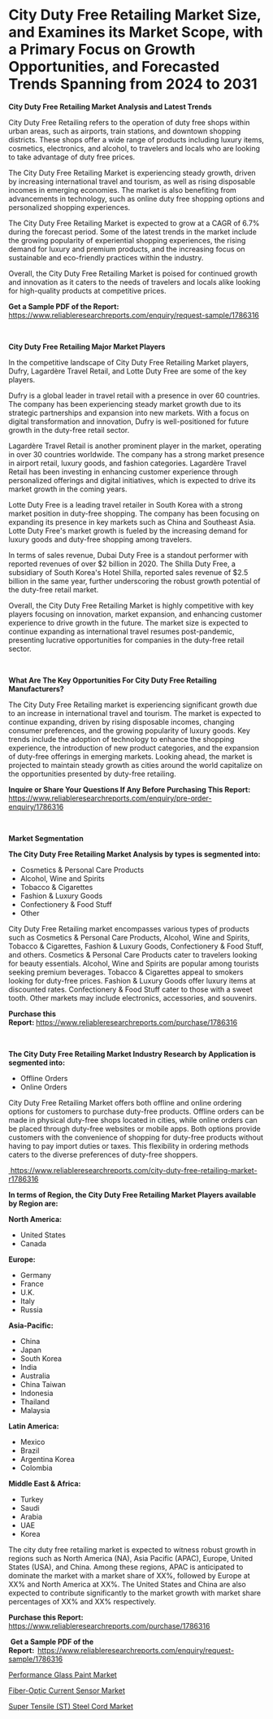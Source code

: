 <p><h1>City Duty Free Retailing Market Size, and Examines its Market Scope, with a Primary Focus on Growth Opportunities, and Forecasted Trends Spanning from 2024 to 2031</h1></p><p><strong>City Duty Free Retailing Market Analysis and Latest Trends</strong></p>
<p><p>City Duty Free Retailing refers to the operation of duty free shops within urban areas, such as airports, train stations, and downtown shopping districts. These shops offer a wide range of products including luxury items, cosmetics, electronics, and alcohol, to travelers and locals who are looking to take advantage of duty free prices.</p><p>The City Duty Free Retailing Market is experiencing steady growth, driven by increasing international travel and tourism, as well as rising disposable incomes in emerging economies. The market is also benefiting from advancements in technology, such as online duty free shopping options and personalized shopping experiences.</p><p>The City Duty Free Retailing Market is expected to grow at a CAGR of 6.7% during the forecast period. Some of the latest trends in the market include the growing popularity of experiential shopping experiences, the rising demand for luxury and premium products, and the increasing focus on sustainable and eco-friendly practices within the industry.</p><p>Overall, the City Duty Free Retailing Market is poised for continued growth and innovation as it caters to the needs of travelers and locals alike looking for high-quality products at competitive prices.</p></p>
<p><strong>Get a Sample PDF of the Report:&nbsp;</strong> <a href="https://www.reliableresearchreports.com/enquiry/request-sample/1786316">https://www.reliableresearchreports.com/enquiry/request-sample/1786316</a></p>
<p>&nbsp;</p>
<p><strong>City Duty Free Retailing Major Market Players</strong></p>
<p><p>In the competitive landscape of City Duty Free Retailing Market players, Dufry, Lagardère Travel Retail, and Lotte Duty Free are some of the key players. </p><p>Dufry is a global leader in travel retail with a presence in over 60 countries. The company has been experiencing steady market growth due to its strategic partnerships and expansion into new markets. With a focus on digital transformation and innovation, Dufry is well-positioned for future growth in the duty-free retail sector.</p><p>Lagardère Travel Retail is another prominent player in the market, operating in over 30 countries worldwide. The company has a strong market presence in airport retail, luxury goods, and fashion categories. Lagardère Travel Retail has been investing in enhancing customer experience through personalized offerings and digital initiatives, which is expected to drive its market growth in the coming years.</p><p>Lotte Duty Free is a leading travel retailer in South Korea with a strong market position in duty-free shopping. The company has been focusing on expanding its presence in key markets such as China and Southeast Asia. Lotte Duty Free's market growth is fueled by the increasing demand for luxury goods and duty-free shopping among travelers.</p><p>In terms of sales revenue, Dubai Duty Free is a standout performer with reported revenues of over $2 billion in 2020. The Shilla Duty Free, a subsidiary of South Korea's Hotel Shilla, reported sales revenue of $2.5 billion in the same year, further underscoring the robust growth potential of the duty-free retail market.</p><p>Overall, the City Duty Free Retailing Market is highly competitive with key players focusing on innovation, market expansion, and enhancing customer experience to drive growth in the future. The market size is expected to continue expanding as international travel resumes post-pandemic, presenting lucrative opportunities for companies in the duty-free retail sector.</p></p>
<p>&nbsp;</p>
<p><strong>What Are The Key Opportunities For City Duty Free Retailing Manufacturers?</strong></p>
<p><p>The City Duty Free Retailing market is experiencing significant growth due to an increase in international travel and tourism. The market is expected to continue expanding, driven by rising disposable incomes, changing consumer preferences, and the growing popularity of luxury goods. Key trends include the adoption of technology to enhance the shopping experience, the introduction of new product categories, and the expansion of duty-free offerings in emerging markets. Looking ahead, the market is projected to maintain steady growth as cities around the world capitalize on the opportunities presented by duty-free retailing.</p></p>
<p><strong>Inquire or Share Your Questions If Any Before Purchasing This Report:</strong> <a href="https://www.reliableresearchreports.com/enquiry/pre-order-enquiry/1786316">https://www.reliableresearchreports.com/enquiry/pre-order-enquiry/1786316</a></p>
<p>&nbsp;</p>
<p><strong>Market Segmentation</strong></p>
<p><strong>The City Duty Free Retailing Market Analysis by types is segmented into:</strong></p>
<p><ul><li>Cosmetics & Personal Care Products</li><li>Alcohol, Wine and Spirits</li><li>Tobacco & Cigarettes</li><li>Fashion & Luxury Goods</li><li>Confectionery & Food Stuff</li><li>Other</li></ul></p>
<p><p>City Duty Free Retailing market encompasses various types of products such as Cosmetics & Personal Care Products, Alcohol, Wine and Spirits, Tobacco & Cigarettes, Fashion & Luxury Goods, Confectionery & Food Stuff, and others. Cosmetics & Personal Care Products cater to travelers looking for beauty essentials. Alcohol, Wine and Spirits are popular among tourists seeking premium beverages. Tobacco & Cigarettes appeal to smokers looking for duty-free prices. Fashion & Luxury Goods offer luxury items at discounted rates. Confectionery & Food Stuff cater to those with a sweet tooth. Other markets may include electronics, accessories, and souvenirs.</p></p>
<p><strong>Purchase this Report:&nbsp;</strong><a href="https://www.reliableresearchreports.com/purchase/1786316">https://www.reliableresearchreports.com/purchase/1786316</a></p>
<p>&nbsp;</p>
<p><strong>The City Duty Free Retailing Market Industry Research by Application is segmented into:</strong></p>
<p><ul><li>Offline Orders</li><li>Online Orders</li></ul></p>
<p><p>City Duty Free Retailing Market offers both offline and online ordering options for customers to purchase duty-free products. Offline orders can be made in physical duty-free shops located in cities, while online orders can be placed through duty-free websites or mobile apps. Both options provide customers with the convenience of shopping for duty-free products without having to pay import duties or taxes. This flexibility in ordering methods caters to the diverse preferences of duty-free shoppers.</p></p>
<p><a href="https://www.reliableresearchreports.com/city-duty-free-retailing-market-r1786316">&nbsp;https://www.reliableresearchreports.com/city-duty-free-retailing-market-r1786316</a></p>
<p><strong>In terms of Region, the City Duty Free Retailing Market Players available by Region are:</strong></p>
<p>
    <p> <strong> North America: </strong>
        <ul>
            <li>United States</li>
            <li>Canada</li>
        </ul>
        </p> 
    <p> <strong> Europe: </strong>
        <ul>
            <li>Germany</li>
            <li>France</li>
            <li>U.K.</li>
            <li>Italy</li>
            <li>Russia</li>
        </ul>
        </p> 
    <p> <strong> Asia-Pacific: </strong>
        <ul>
            <li>China</li>
            <li>Japan</li>
            <li>South Korea</li>
            <li>India</li>
            <li>Australia</li>
            <li>China Taiwan</li>
            <li>Indonesia</li>
            <li>Thailand</li>
            <li>Malaysia</li>
        </ul>
        </p> 
    <p> <strong> Latin America: </strong>
        <ul>
            <li>Mexico</li>
            <li>Brazil</li>
            <li>Argentina Korea</li>
            <li>Colombia</li>
        </ul>
        </p> 
    <p> <strong> Middle East & Africa: </strong>
        <ul>
            <li>Turkey</li>
            <li>Saudi</li>
            <li>Arabia</li>
            <li>UAE</li>
            <li>Korea</li>
        </ul>
    </p>
    </p>
<p><p>The city duty free retailing market is expected to witness robust growth in regions such as North America (NA), Asia Pacific (APAC), Europe, United States (USA), and China. Among these regions, APAC is anticipated to dominate the market with a market share of XX%, followed by Europe at XX% and North America at XX%. The United States and China are also expected to contribute significantly to the market growth with market share percentages of XX% and XX% respectively.</p></p>
<p><strong>Purchase this Report: </strong><a href="https://www.reliableresearchreports.com/purchase/1786316">https://www.reliableresearchreports.com/purchase/1786316</a></p>
<p>&nbsp;<strong>Get a Sample PDF of the Report:&nbsp;&nbsp;</strong><a href="https://www.reliableresearchreports.com/enquiry/request-sample/1786316">https://www.reliableresearchreports.com/enquiry/request-sample/1786316</a></p>
<p><strong></strong></p>
<p><p><a href="https://github.com/BobbieRatke64/Market-Research-Report-List-1/blob/main/performance-glass-paint-market.md">Performance Glass Paint Market</a></p><p><a href="https://medium.com/@tiannaorton6767/an-in-depth-analysis-of-the-global-fiber-optic-current-sensor-market-scope-and-its-rapid-growing-12-826bd2304d1e">Fiber-Optic Current Sensor Market</a></p><p><a href="https://medium.com/@jacobwilkins67/super-tensile-st-steel-cord-market-investigation-industry-evolution-and-forecast-till-2031-f77b96a1a37a">Super Tensile (ST) Steel Cord Market</a></p></p>